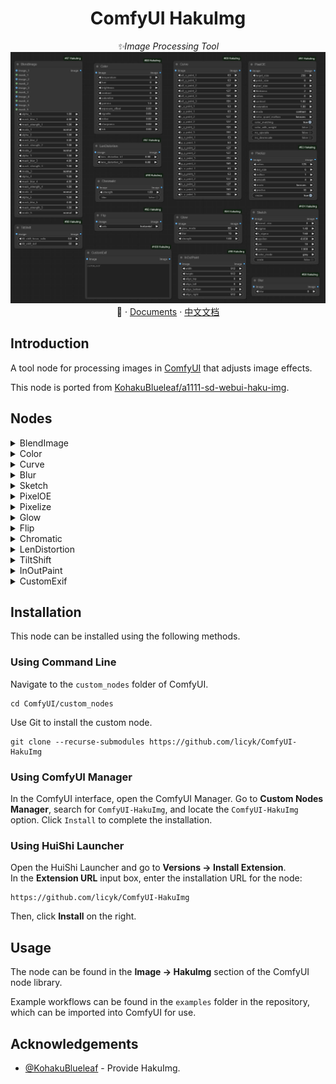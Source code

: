 <div align="center">

# ComfyUI HakuImg

_✨Image Processing Tool_  
![preview](./assets/HakuImg.jpg)  
📓 · [Documents](./README.md) · [中文文档](./README-zh.md)  
</div>

## Introduction
A tool node for processing images in [ComfyUI](https://github.com/comfyanonymous/ComfyUI) that adjusts image effects.

This node is ported from [KohakuBlueleaf/a1111-sd-webui-haku-img](https://github.com/KohakuBlueleaf/a1111-sd-webui-haku-img).


## Nodes
<details>

<summary>BlendImage</summary>

![BlendImage](./assets/BlendImage.jpg)

</details>
<details>

<summary>Color</summary>

![Color](./assets/Color.jpg)

</details>
<details>

<summary>Curve</summary>

![Curve](./assets/Curve.jpg)

</details>
<details>

<summary>Blur</summary>

![Blur](./assets/Blur.jpg)

</details>
<details>

<summary>Sketch</summary>

![Sketch](./assets/Sketch.jpg)

</details>
<details>

<summary>PixelOE</summary>

![PixelOE](./assets/PixelOE.jpg)

</details>
<details>

<summary>Pixelize</summary>

![Pixelize](./assets/Pixelize.jpg)

</details>
<details>

<summary>Glow</summary>

![Glow](./assets/Glow.jpg)

</details>
<details>

<summary>Flip</summary>

![Flip](./assets/Flip.jpg)

</details>
<details>

<summary>Chromatic</summary>

![Chromatic](./assets/Chromatic.jpg)

</details>
<details>

<summary>LenDistortion</summary>

![LenDistortion](./assets/LenDistortion.jpg)

</details>
<details>

<summary>TiltShift</summary>

![TiltShift](./assets/TiltShift.jpg)

</details>
<details>

<summary>InOutPaint</summary>

![InOutPaint](./assets/InOutPaint.jpg)

</details>
<details>

<summary>CustomExif</summary>

![CustomExif](./assets/CustomExif.jpg)

>[!NOTE]  
>It is recommended to use the `SaveImageWithCustomExif` node to save images.

</details>


## Installation
This node can be installed using the following methods.


### Using Command Line
Navigate to the `custom_nodes` folder of ComfyUI.

```
cd ComfyUI/custom_nodes
```

Use Git to install the custom node.

```
git clone --recurse-submodules https://github.com/licyk/ComfyUI-HakuImg
```


### Using ComfyUI Manager
In the ComfyUI interface, open the ComfyUI Manager. Go to **Custom Nodes Manager**, search for `ComfyUI-HakuImg`, and locate the `ComfyUI-HakuImg` option. Click `Install` to complete the installation.


### Using HuiShi Launcher
Open the HuiShi Launcher and go to **Versions -> Install Extension**.  
In the **Extension URL** input box, enter the installation URL for the node:

```
https://github.com/licyk/ComfyUI-HakuImg
```

Then, click **Install** on the right.


## Usage
The node can be found in the **Image -> HakuImg** section of the ComfyUI node library.

Example workflows can be found in the `examples` folder in the repository, which can be imported into ComfyUI for use.


## Acknowledgements
- [@KohakuBlueleaf](https://github.com/KohakuBlueleaf) - Provide HakuImg.
